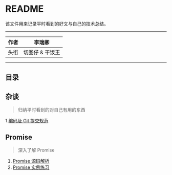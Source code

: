 # README

该文件用来记录平时看到的好文与自己的技术总结。

---

| 作者 | 李瑞卿          |
| ---- | --------------- |
| 头衔 | 切图仔 & 干饭王 |

---

## 目录

## 杂谈

> 归纳平时看到的对自己有用的东西

1.[编码及 Git 提交规范](杂谈/React&JSX编码及commit规范.md)

## Promise

> 深入了解 Promise

1. [Promise 源码解析](Promise/promise.js)
2. [Promise 实例练习](Promise/example.md)
